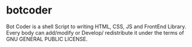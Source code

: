 # botcoder
Bot Coder is a shell Script to writing HTML, CSS, JS and FrontEnd Library.
Every body can  add/modify or Develop/ redistribute it under the terms of GNU GENERAL PUBLIC LICENSE.
